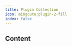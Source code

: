 ```yaml
---
title: Plugin Collection
icon: mingcute:plugin-2-fill
index: false
---
```


## Content
<Catalog hideHeading="true"/>